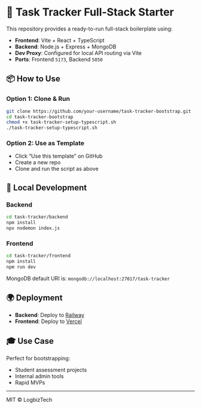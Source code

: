 # 🧱 Task Tracker Full-Stack Starter

This repository provides a ready-to-run full-stack boilerplate using:

- **Frontend**: Vite + React + TypeScript
- **Backend**: Node.js + Express + MongoDB
- **Dev Proxy**: Configured for local API routing via Vite
- **Ports**: Frontend `5173`, Backend `5050`

## 📦 How to Use

### Option 1: Clone & Run
```bash
git clone https://github.com/your-username/task-tracker-bootstrap.git
cd task-tracker-bootstrap
chmod +x task-tracker-setup-typescript.sh
./task-tracker-setup-typescript.sh
```

### Option 2: Use as Template
- Click “Use this template” on GitHub
- Create a new repo
- Clone and run the script as above

## 🧪 Local Development

### Backend
```bash
cd task-tracker/backend
npm install
npx nodemon index.js
```

### Frontend
```bash
cd task-tracker/frontend
npm install
npm run dev
```

MongoDB default URI is: `mongodb://localhost:27017/task-tracker`

## 🌍 Deployment
- **Backend**: Deploy to [Railway](https://railway.app)
- **Frontend**: Deploy to [Vercel](https://vercel.com)

## 🎓 Use Case
Perfect for bootstrapping:
- Student assessment projects
- Internal admin tools
- Rapid MVPs

---

MIT © LogbizTech